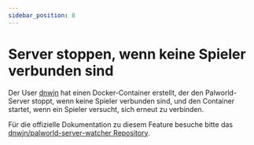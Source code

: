 ```yaml
---
sidebar_position: 8
---
```


# Server stoppen, wenn keine Spieler verbunden sind

Der User [dnwjn](https://github.com/dnwjn) hat einen Docker-Container erstellt, der den Palworld-Server stoppt, wenn
keine Spieler verbunden sind, und den Container startet, wenn ein Spieler versucht, sich erneut zu verbinden.

Für die offizielle Dokumentation zu diesem Feature besuche bitte das [dnwjn/palworld-server-watcher Repository](https://github.com/dnwjn/palworld-server-watcher).
